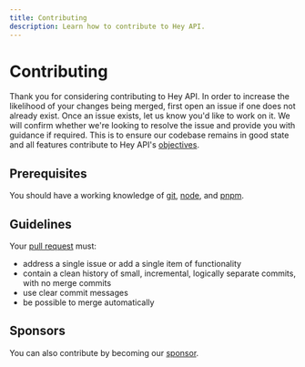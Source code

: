 ```yaml
---
title: Contributing
description: Learn how to contribute to Hey API.
---
```


# Contributing

Thank you for considering contributing to Hey API. In order to increase the likelihood of your changes being merged, first open an issue if one does not already exist. Once an issue exists, let us know you'd like to work on it. We will confirm whether we're looking to resolve the issue and provide you with guidance if required. This is to ensure our codebase remains in good state and all features contribute to Hey API's [objectives](/about).

## Prerequisites

You should have a working knowledge of [git](https://git-scm.com), [node](https://nodejs.org/en), and [pnpm](https://pnpm.io).

## Guidelines

Your [pull request](https://help.github.com/articles/using-pull-requests) must:

- address a single issue or add a single item of functionality
- contain a clean history of small, incremental, logically separate commits, with no merge commits
- use clear commit messages
- be possible to merge automatically

## Sponsors

You can also contribute by becoming our [sponsor](https://github.com/sponsors/hey-api).

<div class="sponsors-list">

<!--@include: ./sponsors-list.md-->

</div>
